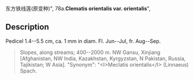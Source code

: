 东方铁线莲(原变种)",
78a.**Clematis orientalis var. orientalis**",

## Description
Pedicel 1.4--5.5 cm, ca. 1 mm in diam. Fl. Jun--Jul, fr. Aug--Sep.

> Slopes, along streams; 400--2000 m. NW Gansu, Xinjiang [Afghanistan, NW India, Kazakhstan, Kyrgyzstan, N Pakistan, Russia, Tajikistan; W Asia].
  "Synonym": "&lt;I&gt;Meclatis orientalis&lt;/I&gt; (Linnaeus) Spach.
